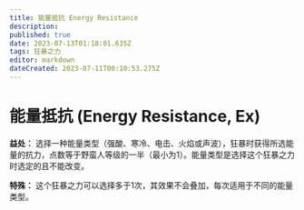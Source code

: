 ```yaml
---
title: 能量抵抗 Energy Resistance
description: 
published: true
date: 2023-07-13T01:18:01.635Z
tags: 狂暴之力
editor: markdown
dateCreated: 2023-07-11T00:10:53.275Z
---
```


# 能量抵抗 (Energy Resistance, Ex)

**益处：** 选择一种能量类型（强酸、寒冷、电击、火焰或声波），狂暴时获得所选能量的抗力，点数等于野蛮人等级的一半（最小为1）。能量类型是选择这个狂暴之力时选定的且不能改变。

**特殊：** 这个狂暴之力可以选择多于1次，其效果不会叠加，每次适用于不同的能量类型。
